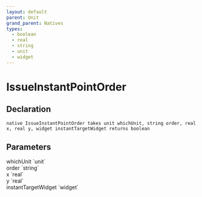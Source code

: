 ```yaml
---
layout: default
parent: Unit
grand_parent: Natives
types:
  - boolean
  - real
  - string
  - unit
  - widget
---
```


# IssueInstantPointOrder

## Declaration

```
native IssueInstantPointOrder takes unit whichUnit, string order, real x, real y, widget instantTargetWidget returns boolean
```

## Parameters
<dl>
  <dt>whichUnit `unit`</dt>
  <dd></dd>

  <dt>order `string`</dt>
  <dd></dd>

  <dt>x `real`</dt>
  <dd></dd>

  <dt>y `real`</dt>
  <dd></dd>

  <dt>instantTargetWidget `widget`</dt>
  <dd></dd>
</dl>